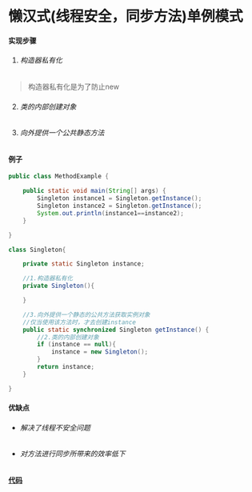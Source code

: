 # 懒汉式(线程安全，同步方法)单例模式

#### 实现步骤

1. ###### 构造器私有化

>构造器私有化是为了防止new

2. ###### 类的内部创建对象

3. ###### 向外提供一个公共静态方法

#### 例子

```java
public class MethodExample {

    public static void main(String[] args) {
        Singleton instance1 = Singleton.getInstance();
        Singleton instance2 = Singleton.getInstance();
        System.out.println(instance1==instance2);
    }

}

class Singleton{

    private static Singleton instance;

    //1.构造器私有化
    private Singleton(){

    }

    //3.向外提供一个静态的公共方法获取实例对象
    //仅当使用该方法时，才去创建instance
    public static synchronized Singleton getInstance() {
        //2.类的内部创建对象
        if (instance == null){
            instance = new Singleton();
        }
        return instance;
    }

}
```

#### 优缺点

* ###### 解决了线程不安全问题

* ###### 对方法进行同步所带来的效率低下

#### [代码](../../../../../src/main/java/org/fade/pattern/singleton/lazy/secure/method/MethodExample.java)
